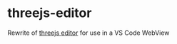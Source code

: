 # threejs-editor

Rewrite of [threejs editor](https://threejs.org/editor/) for use in a VS Code WebView
